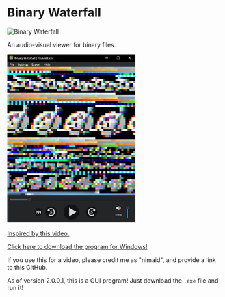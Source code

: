 # Binary Waterfall
<img src="https://raw.githubusercontent.com/nimaid/binary-waterfall/main/icon.png" width="100px" alt="Binary Waterfall"/>

An audio-visual viewer for binary files.

<img src="https://raw.githubusercontent.com/nimaid/binary-waterfall/main/docs/example.png" width="300px" alt="Running the program on mspaint.exe"/>

[Inspired by this video.](https://www.youtube.com/watch?v=NFe0aGO9-TE)

[Click here to download the program for Windows!](https://github.com/nimaid/binary-waterfall/releases/latest)

If you use this for a video, please credit me as "nimaid", and provide a link to this GitHub.

As of version 2.0.0.1, this is a GUI program! Just download the `.exe` file and run it!